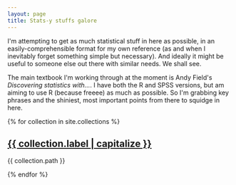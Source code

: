 ```yaml
---
layout: page
title: Stats-y stuffs galore
---
```

I'm attempting to get as much statistical stuff in here as possible, in an easily-comprehensible format for my own reference (as and when I inevitably forget something simple but necessary).  And ideally it might be useful to someone else out there with similar needs.  We shall see.

The main textbook I'm working through at the moment is Andy Field's *Discovering statistics with...*.  I have both the R and SPSS versions, but am aiming to use R (because freeee) as much as possible.  So I'm grabbing key phrases and the shiniest, most important points from there to squidge in here.

<div>
<!-- {% assign collections_list = site.collections | where: "label", "collections_list" | first %} -->
{% for collection in site.collections %}
    <h2><a href="{{ collection.url | absolute_url }}">{{ collection.label | capitalize }}</a></h2>
    <p>{{ collection.path }}</p>
{% endfor %}
</div>
<!-- <a class="sidebar-nav-item{% if page.url == node.url %} active{% endif %}" href="{{ site.baseurl }}{{ node.url  | remove_first: '/' }}/index/">{{ node.title }}</a> -->
